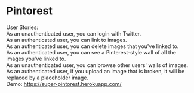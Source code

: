 # Pintorest  
User Stories:  
As an unauthenticated user, you can login with Twitter.  
As an authenticated user, you can link to images.  
As an authenticated user, you can delete images that you've linked to.  
As an authenticated user, you can see a Pinterest-style wall of all the images you've linked to.  
As an unauthenticated user, you can browse other users' walls of images.  
As an authenticated user, if you upload an image that is broken, it will be replaced by a placeholder image.  
Demo: https://super-pintorest.herokuapp.com/